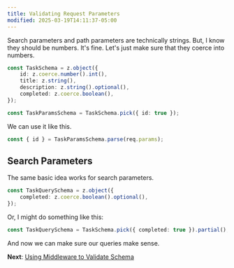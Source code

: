 ```yaml
---
title: Validating Request Parameters
modified: 2025-03-19T14:11:37-05:00
---
```


Search parameters and path parameters are technically strings. But, I know they should be numbers. It's fine. Let's just make sure that they coerce into numbers.

```ts
const TaskSchema = z.object({
	id: z.coerce.number().int(),
	title: z.string(),
	description: z.string().optional(),
	completed: z.coerce.boolean(),
});

const TaskParamsSchema = TaskSchema.pick({ id: true });
```

We can use it like this.

```ts
const { id } = TaskParamsSchema.parse(req.params);
```

## Search Parameters

The same basic idea works for search parameters.

```ts
const TaskQuerySchema = z.object({
	completed: z.coerce.boolean().optional(),
});
```

Or, I might do something like this:

```ts
const TaskQuerySchema = TaskSchema.pick({ completed: true }).partial();
```

And now we can make sure our queries make sense.

**Next**: [Using Middleware to Validate Schema](validating-schema-with-middleware.md)
